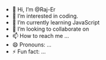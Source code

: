- 👋 Hi, I’m @Raj-Er
- 👀 I’m interested in coding.
- 🌱 I’m currently learning JavaScript 
- 💞️ I’m looking to collaborate on 
- 📫 How to reach me ...
- 😄 Pronouns: ...
- ⚡ Fun fact: ...

<!---
Raj-Er/Raj-Er is a ✨ special ✨ repository because its `README.md` (this file) appears on your GitHub profile.
You can click the Preview link to take a look at your changes.
--->
